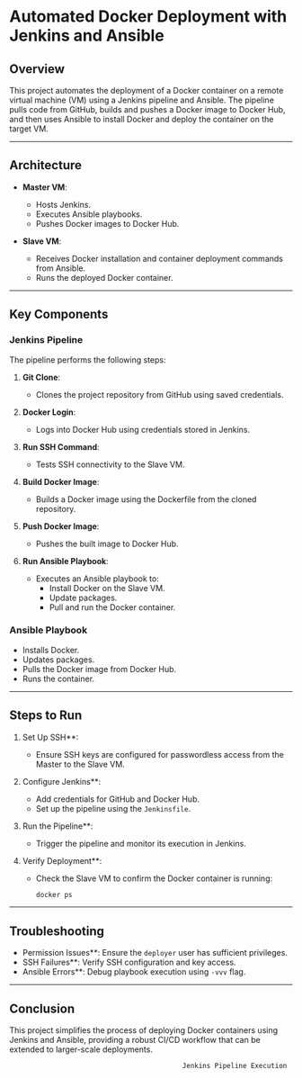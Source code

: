 # Automated Docker Deployment with Jenkins and Ansible

## Overview
This project automates the deployment of a Docker container on a remote virtual machine (VM) using a Jenkins pipeline and Ansible. The pipeline pulls code from GitHub, builds and pushes a Docker image to Docker Hub, and then uses Ansible to install Docker and deploy the container on the target VM.

---

## Architecture

- **Master VM**:
  - Hosts Jenkins.
  - Executes Ansible playbooks.
  - Pushes Docker images to Docker Hub.

- **Slave VM**:
  - Receives Docker installation and container deployment commands from Ansible.
  - Runs the deployed Docker container.

---

## Key Components

### Jenkins Pipeline
The pipeline performs the following steps:

1. **Git Clone**:
   - Clones the project repository from GitHub using saved credentials.

2. **Docker Login**:
   - Logs into Docker Hub using credentials stored in Jenkins.

3. **Run SSH Command**:
   - Tests SSH connectivity to the Slave VM.

4. **Build Docker Image**:
   - Builds a Docker image using the Dockerfile from the cloned repository.

5. **Push Docker Image**:
   - Pushes the built image to Docker Hub.

6. **Run Ansible Playbook**:
   - Executes an Ansible playbook to:
     - Install Docker on the Slave VM.
     - Update packages.
     - Pull and run the Docker container.




### Ansible Playbook
- Installs Docker.
- Updates packages.
- Pulls the Docker image from Docker Hub.
- Runs the container.







---

## Steps to Run

1. Set Up SSH**:
   - Ensure SSH keys are configured for passwordless access from the Master to the Slave VM.

2. Configure Jenkins**:
   - Add credentials for GitHub and Docker Hub.
   - Set up the pipeline using the `Jenkinsfile`.

3. Run the Pipeline**:
   - Trigger the pipeline and monitor its execution in Jenkins.

4. Verify Deployment**:
   - Check the Slave VM to confirm the Docker container is running:
     ```bash
     docker ps
     ```

---

## Troubleshooting

- Permission Issues**: Ensure the `deployer` user has sufficient privileges.
- SSH Failures**: Verify SSH configuration and key access.
- Ansible Errors**: Debug playbook execution using `-vvv` flag.

---

## Conclusion
This project simplifies the process of deploying Docker containers using Jenkins and Ansible, providing a robust CI/CD workflow that can be extended to larger-scale deployments.

                                               Jenkins Pipeline Execution
